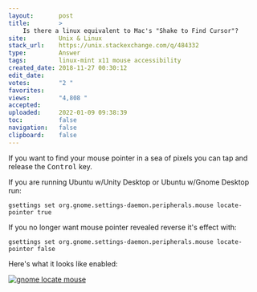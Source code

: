 ```yaml
---
layout:       post
title:        >
    Is there a linux equivalent to Mac's "Shake to Find Cursor"?
site:         Unix & Linux
stack_url:    https://unix.stackexchange.com/q/484332
type:         Answer
tags:         linux-mint x11 mouse accessibility
created_date: 2018-11-27 00:30:12
edit_date:    
votes:        "2 "
favorites:    
views:        "4,808 "
accepted:     
uploaded:     2022-01-09 09:38:39
toc:          false
navigation:   false
clipboard:    false
---
```


If you want to find your mouse pointer in a sea of pixels you can tap and release the <kbd>Control</kbd> key.

If you are running Ubuntu w/Unity Desktop or Ubuntu w/Gnome Desktop run: 

``` 
gsettings set org.gnome.settings-daemon.peripherals.mouse locate-pointer true

```

If you no longer want mouse pointer revealed reverse it's effect with:

``` 
gsettings set org.gnome.settings-daemon.peripherals.mouse locate-pointer false

```

Here's what it looks like enabled:

[![gnome locate mouse][1]][1]


  [1]: https://i.stack.imgur.com/xZLsN.gif

